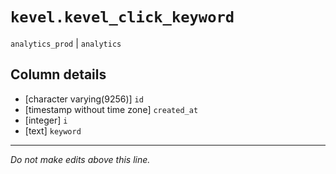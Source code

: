 # `kevel.kevel_click_keyword`
`analytics_prod` | `analytics`

## Column details
* [character varying(9256)] `id`
* [timestamp without time zone] `created_at`
* [integer]   `i`
* [text]      `keyword`

-------------------------------------------------------------------------------
*Do not make edits above this line.*

